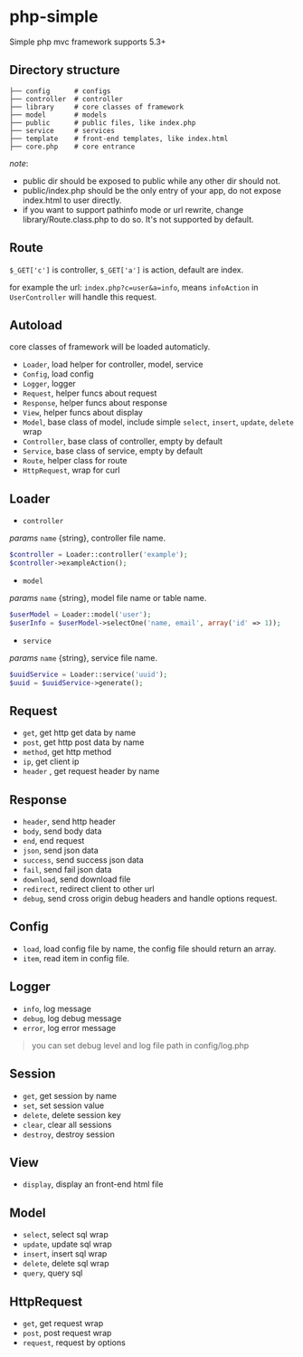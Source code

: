 # php-simple

Simple php mvc framework supports 5.3+

## Directory structure

```
├── config      # configs
├── controller  # controller
├── library     # core classes of framework
├── model       # models
├── public      # public files, like index.php
├── service     # services
├── template    # front-end templates, like index.html
├── core.php    # core entrance

```

*note*: 

- public dir should be exposed to public while any other dir should not.
- public/index.php should be the only entry of your app, do not expose index.html to user directly.
- if you want to support pathinfo mode or url rewrite, change library/Route.class.php to do so. It's not supported by default.

## Route

`$_GET['c']` is controller, `$_GET['a']` is action, default are index.

for example the url: `index.php?c=user&a=info`, means `infoAction` in `UserController` will handle this request.

## Autoload

core classes of framework will be loaded automaticly.

- `Loader`, load helper for controller, model, service
- `Config`, load config
- `Logger`, logger
- `Request`, helper funcs about request
- `Response`, helper funcs about response
- `View`, helper funcs about display
- `Model`, base class of model, include simple  `select`, `insert`, `update`, `delete` wrap
- `Controller`, base class of controller, empty by default
- `Service`, base class of service, empty by default
- `Route`, helper class for route
- `HttpRequest`, wrap for curl

## Loader

- `controller`

*params* `name` {string}, controller file name.

```php
$controller = Loader::controller('example');
$controller->exampleAction();
```

- `model`

*params* `name` {string}, model file name or table name.

```php
$userModel = Loader::model('user');
$userInfo = $userModel->selectOne('name, email', array('id' => 1));
```

- `service`

*params* `name` {string}, service file name.

```php
$uuidService = Loader::service('uuid');
$uuid = $uuidService->generate();
```

## Request

- `get`, get http get data by name
- `post`, get http post data by name
- `method`, get http method
- `ip`, get client ip
- `header` , get request header by name

## Response

- `header`, send http header
- `body`, send body data
- `end`, end request
- `json`, send json data
- `success`, send success json data
- `fail`, send fail json data
- `download`, send download file
- `redirect`, redirect client to other url
- `debug`, send cross origin debug headers and handle options request.

## Config

- `load`, load config file by name, the config file should return an array.
- `item`, read item in config file.

## Logger

- `info`, log message
- `debug`, log debug message
- `error`, log error message

> you can set debug level and log file path in config/log.php

## Session

- `get`, get session by name
- `set`, set session value
- `delete`, delete session key
- `clear`, clear all sessions
- `destroy`, destroy session

## View

- `display`, display an front-end html file

## Model

- `select`, select sql wrap
- `update`, update sql wrap
- `insert`, insert sql wrap
- `delete`, delete sql wrap
- `query`, query sql

## HttpRequest

- `get`, get request wrap
- `post`, post request wrap
- `request`, request by options
